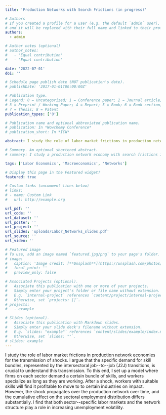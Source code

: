 ```yaml
---
title: 'Production Networks with Search Frictions (in progress)'

# Authors
# If you created a profile for a user (e.g. the default `admin` user), write the username (folder name) here
# and it will be replaced with their full name and linked to their profile.
authors:
  - admin

# Author notes (optional)
# author_notes:
#   - 'Equal contribution'
#   - 'Equal contribution'

date: '2022-07-01'
doi: ''

# Schedule page publish date (NOT publication's date).
# publishDate: '2017-01-01T00:00:00Z'

# Publication type.
# Legend: 0 = Uncategorized; 1 = Conference paper; 2 = Journal article;
# 3 = Preprint / Working Paper; 4 = Report; 5 = Book; 6 = Book section;
# 7 = Thesis; 8 = Patent
publication_types: ['0']

# Publication name and optional abbreviated publication name.
# publication: In *Wowchemy Conference*
# publication_short: In *ICW*

abstract: I study the role of labor market frictions in production network economies for the transmission of shocks. I argue that the specific demand for skill bundles, represented by the intersectoral job--to--job (J2J) transitions, is crucial to understand this transmission. To this end, I set up a model where firms on each sector demand a certain bundle of skills, and workers specialize as long as they are working. After a shock, workers with suitable skills will find it profitable to move to to certain industries on impact. However, the shock propagates over the production network over time, and the cumulative effect on the sectoral employment distribution differs substantially. I find that both sector--specific labor markets and the network structure play a role in increasing unemployment volatility. 

# Summary. An optional shortened abstract.
# summary: I study a production network economy with search frictions in the labor market. 

tags: ['Labor Economics', 'Macroeconomics', 'Networks']

# Display this page in the Featured widget?
featured: true

# Custom links (uncomment lines below)
# links:
# - name: Custom Link
#   url: http://example.org

url_pdf: ''
url_code: ''
url_dataset: ''
url_poster: ''
url_project: ''
url_slides: 'uploads/Labor_Networks_slides.pdf'
url_source: ''
url_video: ''

# Featured image
# To use, add an image named `featured.jpg/png` to your page's folder.
# image:
#   caption: 'Image credit: [**Unsplash**](https://unsplash.com/photos/pLCdAaMFLTE)'
#   focal_point: ''
#   preview_only: false

# Associated Projects (optional).
#   Associate this publication with one or more of your projects.
#   Simply enter your project's folder or file name without extension.
#   E.g. `internal-project` references `content/project/internal-project/index.md`.
#   Otherwise, set `projects: []`.
# projects:
#   - example

# Slides (optional).
#   Associate this publication with Markdown slides.
#   Simply enter your slide deck's filename without extension.
#   E.g. `slides: "example"` references `content/slides/example/index.md`.
#   Otherwise, set `slides: ""`.
# slides: example
---
```


I study the role of labor market frictions in production network economies for the transmission of shocks. I argue that the specific demand for skill bundles, represented by the intersectoral job--to--job (J2J) transitions, is crucial to understand this transmission. To this end, I set up a model where firms on each sector demand a certain bundle of skills, and workers specialize as long as they are working. After a shock, workers with suitable skills will find it profitable to move to to certain industries on impact. However, the shock propagates over the production network over time, and the cumulative effect on the sectoral employment distribution differs substantially. I find that both sector--specific labor markets and the network structure play a role in increasing unemployment volatility. 

<!-- 
{{% callout note %}}
Click the _Cite_ button above to demo the feature to enable visitors to import publication metadata into their reference management software.
{{% /callout %}}

{{% callout note %}}
Create your slides in Markdown - click the _Slides_ button to check out the example.
{{% /callout %}}

Supplementary notes can be added here, including [code, math, and images](https://wowchemy.com/docs/writing-markdown-latex/). -->

